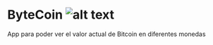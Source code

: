 # ByteCoin  ![alt text](https://camo.githubusercontent.com/4751d3561450d56710436312805a23f58a01eb5459698db360420f104cbd98a7/68747470733a2f2f696d672e736869656c64732e696f2f62616467652f4c696e6b6564496e2d466f6c6c6f772d696e666f726d6174696f6e616c3f6c696e6b3d68747470733a2f2f7777772e6c696e6b6564696e2e636f6d2f696e2f73616e746961676f2d616775697272652d3033323834613230312f)
App para poder ver el valor actual de Bitcoin en diferentes monedas


